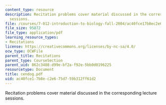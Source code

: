 ```yaml
---
content_type: resource
description: Recitation problems cover material discussed in the corresponding lecture
  sessions.
file: /courses/7-012-introduction-to-biology-fall-2004/ac40fce17b8ec2e675d759b312ff61d2_cendog.pdf
file_size: 95872
file_type: application/pdf
learning_resource_types:
- Recitations
license: https://creativecommons.org/licenses/by-nc-sa/4.0/
ocw_type: OCWFile
parent_title: Recitations
parent_type: CourseSection
parent_uid: 862c3488-d99e-bf2a-f92e-5bb0d0196225
resourcetype: Document
title: cendog.pdf
uid: ac40fce1-7b8e-c2e6-75d7-59b312ff61d2
---
```

Recitation problems cover material discussed in the corresponding lecture sessions.